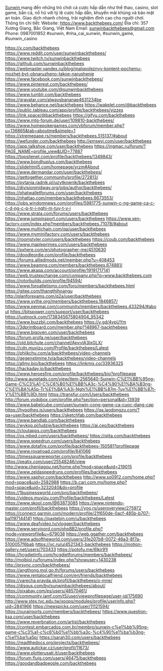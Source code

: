 <a href="https://www.backthebees.com/">Sunwin </a> mang đến những trò chơi cá cược hấp dẫn như thể thao, casino, slot game, bắn cá, nổ hũ với tỷ lệ cược hấp dẫn, khuyến mãi khủng và bảo mật an toàn. Giao dịch nhanh chóng, trải nghiệm đỉnh cao cho người chơi.
Thông tin chi tiết:
Website: <a href="https://www.backthebees.com/">https://www.backthebees.com/</a>
Địa chỉ: 357 Xương Giang, Bắc Giang, Việt Nam
Email: sunwinbackthebees@gmail.com
Phone: 0987001852
#sunwin, #nha_cai_sunwin, #sunwin_game, #sunwin_casino

<a href="https://x.com/backthebees">https://x.com/backthebees</a>
<a href="https://www.reddit.com/user/sunwinbackthebees/">https://www.reddit.com/user/sunwinbackthebees/</a>
<a href="https://www.twitch.tv/sunwinbackthebees">https://www.twitch.tv/sunwinbackthebees</a>
<a href="https://github.com/sunwinbackthebees">https://github.com/sunwinbackthebees</a>
<a href="https://webmaster.yandex.ru/blog/malopoleznyy-kontent-pochemu-mozhet-byt-obnaruzheno-takoe-narushenie">https://webmaster.yandex.ru/blog/malopoleznyy-kontent-pochemu-mozhet-byt-obnaruzheno-takoe-narushenie</a>
<a href="https://www.facebook.com/sunwinbackthebees/">https://www.facebook.com/sunwinbackthebees/</a>
<a href="https://www.pinterest.com/backthebees/">https://www.pinterest.com/backthebees/</a>
<a href="https://www.youtube.com/@sunwinbackthebees">https://www.youtube.com/@sunwinbackthebees</a>
<a href="https://www.tumblr.com/backthebees">https://www.tumblr.com/backthebees</a>
<a href="https://gravatar.com/alwaysbananae4631234be">https://gravatar.com/alwaysbananae4631234be</a>
<a href="https://www.behance.net/backthebees">https://www.behance.net/backthebees</a>
<a href="https://wakelet.com/@backthebees">https://wakelet.com/@backthebees</a>
<a href="https://public.tableau.com/app/profile/backthebees/vizzes">https://public.tableau.com/app/profile/backthebees/vizzes</a>
<a href="https://link.space/@backthebees">https://link.space/@backthebees</a>
<a href="https://gifyu.com/backthebees">https://gifyu.com/backthebees</a>
<a href="https://www.mtg-forum.de/user/109810-backthebees/">https://www.mtg-forum.de/user/109810-backthebees/</a>
<a href="https://www.homepokergames.com/vbforum/member.php?u=136865&tab=aboutme&simple=1">https://www.homepokergames.com/vbforum/member.php?u=136865&tab=aboutme&simple=1</a>
<a href="https://xtremepape.rs/members/backthebees.515137/#about">https://xtremepape.rs/members/backthebees.515137/#about</a>
<a href="https://wefunder.com/backthebees">https://wefunder.com/backthebees</a>
<a href="http://emseyi.com/user/backthebees">http://emseyi.com/user/backthebees</a>
<a href="https://app.talkshoe.com/user/backthebees">https://app.talkshoe.com/user/backthebees</a>
<a href="https://ingmac.ru/forum/?PAGE_NAME=profile_view&UID=77887">https://ingmac.ru/forum/?PAGE_NAME=profile_view&UID=77887</a>
<a href="https://topsitenet.com/profile/backthebees/1349843/">https://topsitenet.com/profile/backthebees/1349843/</a>
<a href="https://www.bondhuplus.com/backthebees">https://www.bondhuplus.com/backthebees</a>
<a href="https://slidehtml5.com/homepage/vrzm#About">https://slidehtml5.com/homepage/vrzm#About</a>
<a href="https://www.dermandar.com/user/backthebees/">https://www.dermandar.com/user/backthebees/</a>
<a href="https://gettogether.community/profile/272813/">https://gettogether.community/profile/272813/</a>
<a href="https://pytania.radnik.pl/uzytkownik/backthebees">https://pytania.radnik.pl/uzytkownik/backthebees</a>
<a href="https://divisionmidway.org/jobs/author/backthebees/">https://divisionmidway.org/jobs/author/backthebees/</a>
<a href="https://phatwalletforums.com/user/backthebees">https://phatwalletforums.com/user/backthebees</a>
<a href="https://nhattao.com/members/backthebees.6673553/">https://nhattao.com/members/backthebees.6673553/</a>
<a href="https://jobs.windomnews.com/profiles/5981775-sunwin-c-ng-game-ca-c-c-d-ng-c-p-tr-i-nghi-m-tuy-t-v-i">https://jobs.windomnews.com/profiles/5981775-sunwin-c-ng-game-ca-c-c-d-ng-c-p-tr-i-nghi-m-tuy-t-v-i</a>
<a href="https://www.strata.com/forums/users/backthebees">https://www.strata.com/forums/users/backthebees</a>
<a href="https://www.jumpinsport.com/users/backthebees">https://www.jumpinsport.com/users/backthebees</a>
<a href="https://www.xen-factory.com/index.php?members/backthebees.71078/#about">https://www.xen-factory.com/index.php?members/backthebees.71078/#about</a>
<a href="https://www.multichain.com/qa/user/backthebees">https://www.multichain.com/qa/user/backthebees</a>
<a href="https://www.myminifactory.com/users/backthebees">https://www.myminifactory.com/users/backthebees</a>
<a href="https://roomstyler.com/users/backthebees">https://roomstyler.com/users/backthebees</a>
<a href="https://coub.com/backthebees">https://coub.com/backthebees</a>
<a href="https://www.mapleprimes.com/users/backthebees">https://www.mapleprimes.com/users/backthebees</a>
<a href="https://pxhere.com/en/photographer-me/4510630">https://pxhere.com/en/photographer-me/4510630</a>
<a href="https://doodleordie.com/profile/backthebees">https://doodleordie.com/profile/backthebees</a>
<a href="https://forums.alliedmods.net/member.php?u=408453">https://forums.alliedmods.net/member.php?u=408453</a>
<a href="https://www.beamng.com/members/backthebees.674881/">https://www.beamng.com/members/backthebees.674881/</a>
<a href="https://www.akaqa.com/account/profile/19191717141">https://www.akaqa.com/account/profile/19191717141</a>
<a href="https://web.trustexchange.com/company.php?q=www.backthebees.com">https://web.trustexchange.com/company.php?q=www.backthebees.com</a>
<a href="https://rotorbuilds.com/profile/94594/">https://rotorbuilds.com/profile/94594/</a>
<a href="https://www.foroatletismo.com/foro/members/backthebees.html">https://www.foroatletismo.com/foro/members/backthebees.html</a>
<a href="https://gitee.com/thangthihoangu">https://gitee.com/thangthihoangu</a>
<a href="http://planforexams.com/q2a/user/backthebees">http://planforexams.com/q2a/user/backthebees</a>
<a href="https://www.sythe.org/members/backthebees.1846857/">https://www.sythe.org/members/backthebees.1846857/</a>
<a href="https://www.penmai.com/community/members/backthebees.433294/#about">https://www.penmai.com/community/members/backthebees.433294/#about</a>
<a href="https://bitspower.com/support/user/backthebees">https://bitspower.com/support/user/backthebees</a>
<a href="https://justnock.com/1738345675804904_95342">https://justnock.com/1738345675804904_95342</a>
<a href="https://www.buzzbii.com/backthebees">https://www.buzzbii.com/backthebees</a>
<a href="https://v.gd/4vpUYm">https://v.gd/4vpUYm</a>
<a href="https://3dprintboard.com/member.php?148967-backthebees">https://3dprintboard.com/member.php?148967-backthebees</a>
<a href="https://www.bigoven.com/user/backthebees">https://www.bigoven.com/user/backthebees</a>
<a href="https://forum.profa.ne/user/backthebees">https://forum.profa.ne/user/backthebees</a>
<a href="https://old.bitchute.com/channel/ApvvlA3IxGLX/">https://old.bitchute.com/channel/ApvvlA3IxGLX/</a>
<a href="https://cdn.muvizu.com/Profile/backthebees/Latest">https://cdn.muvizu.com/Profile/backthebees/Latest</a>
<a href="https://phijkchu.com/a/backthebees/video-channels">https://phijkchu.com/a/backthebees/video-channels</a>
<a href="https://gegenstimme.tv/a/backthebees/video-channels">https://gegenstimme.tv/a/backthebees/video-channels</a>
<a href="https://allmy.bio/backthebees">https://allmy.bio/backthebees</a>
<a href="https://linkmix.co/33936325">https://linkmix.co/33936325</a>
<a href="https://hackaday.io/backthebees">https://hackaday.io/backthebees</a>
<a href="https://www.heroesfire.com/profile/backthebees/bio?profilepage">https://www.heroesfire.com/profile/backthebees/bio?profilepage</a>
<a href="http://www.aunetads.com/view/item-2565640-Sunwin-C%E1%BB%95ng-Game-C%C3%A1-C%C6%B0%E1%BB%A3c-%C4%90%E1%BA%B3ng-C%E1%BA%A5p-Tr%E1%BA%A3i-Nghi%E1%BB%87m-Tuy%E1%BB%87t-V%E1%BB%9Di.html">http://www.aunetads.com/view/item-2565640-Sunwin-C%E1%BB%95ng-Game-C%C3%A1-C%C6%B0%E1%BB%A3c-%C4%90%E1%BA%B3ng-C%E1%BA%A5p-Tr%E1%BA%A3i-Nghi%E1%BB%87m-Tuy%E1%BB%87t-V%E1%BB%9Di.html</a>
<a href="https://transfur.com/Users/backthebees">https://transfur.com/Users/backthebees</a>
<a href="http://forum.vodobox.com/profile.php?section=personal&id=13939">http://forum.vodobox.com/profile.php?section=personal&id=13939</a>
<a href="https://www.babelcube.com/user/sunwin-cong-game-ca-cuoc-dang-cap">https://www.babelcube.com/user/sunwin-cong-game-ca-cuoc-dang-cap</a>
<a href="https://hypothes.is/users/backthebees">https://hypothes.is/users/backthebees</a>
<a href="https://qa.laodongzu.com/?qa=user/backthebees">https://qa.laodongzu.com/?qa=user/backthebees</a>
<a href="https://sketchfab.com/backthebees">https://sketchfab.com/backthebees</a>
<a href="https://www.bandlab.com/backthebees">https://www.bandlab.com/backthebees</a>
<a href="https://wykop.pl/ludzie/backthebees">https://wykop.pl/ludzie/backthebees</a>
<a href="https://ai.ceo/backthebees">https://ai.ceo/backthebees</a>
<a href="https://cloutapps.com/backthebees">https://cloutapps.com/backthebees</a>
<a href="https://os.mbed.com/users/backthebees/">https://os.mbed.com/users/backthebees/</a>
<a href="https://qiita.com/backthebees">https://qiita.com/backthebees</a>
<a href="https://www.speedrun.com/users/backthebees">https://www.speedrun.com/users/backthebees</a>
<a href="https://www.dotafire.com/profile/backthebees-150581?profilepage">https://www.dotafire.com/profile/backthebees-150581?profilepage</a>
<a href="https://www.royalroad.com/profile/641066">https://www.royalroad.com/profile/641066</a>
<a href="https://timessquarereporter.com/profile/backthebees">https://timessquarereporter.com/profile/backthebees</a>
<a href="https://peatix.com/user/25548246/view">https://peatix.com/user/25548246/view</a>
<a href="http://www.chenjiagou.net/home.php?mod=space&uid=219015">http://www.chenjiagou.net/home.php?mod=space&uid=219015</a>
<a href="https://www.zeldaspeedruns.com/profiles/backthebees">https://www.zeldaspeedruns.com/profiles/backthebees</a>
<a href="https://www.xaphyr.com/backthebees">https://www.xaphyr.com/backthebees</a>
<a href="http://www.so0912.com/home.php?mod=space&uid=2582988">http://www.so0912.com/home.php?mod=space&uid=2582988</a>
<a href="https://b.cari.com.my/home.php?mod=space&uid=3232040&do=profile">https://b.cari.com.my/home.php?mod=space&uid=3232040&do=profile</a>
<a href="https://1businessworld.com/pro/backthebees/">https://1businessworld.com/pro/backthebees/</a>
<a href="https://videos.muvizu.com/Profile/backthebees/Latest">https://videos.muvizu.com/Profile/backthebees/Latest</a>
<a href="https://www.skool.com/@63873085">https://www.skool.com/@63873085</a>
<a href="https://www.nintendo-master.com/profil/backthebees">https://www.nintendo-master.com/profil/backthebees</a>
<a href="https://yoo.rs/useroverview/275972">https://yoo.rs/useroverview/275972</a>
<a href="https://connect.garmin.com/modern/profile/21f650de-0acf-485b-b707-ba1197144141">https://connect.garmin.com/modern/profile/21f650de-0acf-485b-b707-ba1197144141</a>
<a href="https://pastebin.com/u/backthebees">https://pastebin.com/u/backthebees</a>
<a href="https://www.deafvideo.tv/vlogger/backthebees">https://www.deafvideo.tv/vlogger/backthebees</a>
<a href="https://www.servinord.com/phpBB2/profile.php?mode=viewprofile&u=679038">https://www.servinord.com/phpBB2/profile.php?mode=viewprofile&u=679038</a>
<a href="https://web.ggather.com/backthebees">https://web.ggather.com/backthebees</a>
<a href="https://www.adsoftheworld.com/users/31e207b8-0072-46a3-8f7a-5100057f6bab">https://www.adsoftheworld.com/users/31e207b8-0072-46a3-8f7a-5100057f6bab</a>
<a href="https://vc.ru/u/4521343-backthebees">https://vc.ru/u/4521343-backthebees</a>
<a href="https://motion-gallery.net/users/703433">https://motion-gallery.net/users/703433</a>
<a href="https://potofu.me/6lkir91l">https://potofu.me/6lkir91l</a>
<a href="https://hcgdietinfo.com/hcgdietforums/members/backthebees/">https://hcgdietinfo.com/hcgdietforums/members/backthebees/</a>
<a href="http://molbiol.ru/forums/index.php?showuser=1430238">http://molbiol.ru/forums/index.php?showuser=1430238</a>
<a href="http://prsync.com/backthebees/">http://prsync.com/backthebees/</a>
<a href="https://angthong.mol.go.th/forums/users/backthebees">https://angthong.mol.go.th/forums/users/backthebees</a>
<a href="https://www.rentalocalfriend.com/en/friends/backthebees">https://www.rentalocalfriend.com/en/friends/backthebees</a>
<a href="https://varecha.pravda.sk/profil/backthebees/o-mne/">https://varecha.pravda.sk/profil/backthebees/o-mne/</a>
<a href="https://disqus.com/by/sunwinbackthebees/about/">https://disqus.com/by/sunwinbackthebees/about/</a>
<a href="https://pixabay.com/es/users/48570461/">https://pixabay.com/es/users/48570461/</a>
<a href="https://community.jamf.com/t5/user/viewprofilepage/user-id/175690">https://community.jamf.com/t5/user/viewprofilepage/user-id/175690</a>
<a href="http://www.stes.tyc.edu.tw/xoops/modules/profile/userinfo.php?uid=2841966">http://www.stes.tyc.edu.tw/xoops/modules/profile/userinfo.php?uid=2841966</a>
<a href="https://newspicks.com/user/11121594/">https://newspicks.com/user/11121594/</a>
<a href="https://ourairports.com/members/backthebees/">https://ourairports.com/members/backthebees/</a>
<a href="https://www.question-ksa.com/user/backthebees">https://www.question-ksa.com/user/backthebees</a>
<a href="https://www.reverbnation.com/artist/backthebees">https://www.reverbnation.com/artist/backthebees</a>
<a href="https://contest.embarcados.com.br/membro/sunwin-c%e1%bb%95ng-game-c%c3%a1-c%c6%b0%e1%bb%a3c-%c4%90%e1%ba%b3ng-c%e1%ba%a5p/">https://contest.embarcados.com.br/membro/sunwin-c%e1%bb%95ng-game-c%c3%a1-c%c6%b0%e1%bb%a3c-%c4%90%e1%ba%b3ng-c%e1%ba%a5p/</a>
<a href="https://sarah30.com/users/backthebees">https://sarah30.com/users/backthebees</a>
<a href="https://readthedocs.org/projects/backthebees/">https://readthedocs.org/projects/backthebees/</a>
<a href="https://www.autickar.cz/user/profil/11673/">https://www.autickar.cz/user/profil/11673/</a>
<a href="https://www.plotterusati.it/user/backthebees">https://www.plotterusati.it/user/backthebees</a>
<a href="https://forum.fluig.com/users/46475/backthebees">https://forum.fluig.com/users/46475/backthebees</a>
<a href="https://goodandbadpeople.com/backthebees">https://goodandbadpeople.com/backthebees</a>

